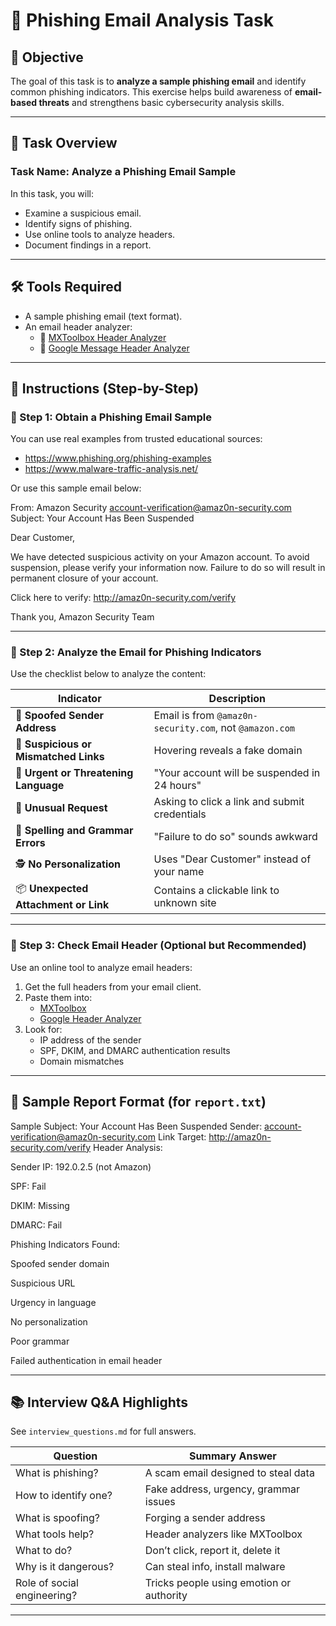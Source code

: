 # 📧 Phishing Email Analysis Task

## 🎯 Objective

The goal of this task is to **analyze a sample phishing email** and identify common phishing indicators. This exercise helps build awareness of **email-based threats** and strengthens basic cybersecurity analysis skills.

---

## 🧪 Task Overview

### Task Name: **Analyze a Phishing Email Sample**

In this task, you will:
- Examine a suspicious email.
- Identify signs of phishing.
- Use online tools to analyze headers.
- Document findings in a report.

---

## 🛠️ Tools Required

- A sample phishing email (text format).
- An email header analyzer:
  - 🔗 [MXToolbox Header Analyzer](https://mxtoolbox.com/EmailHeaders.aspx)
  - 🔗 [Google Message Header Analyzer](https://toolbox.googleapps.com/apps/messageheader/)

---

## 📝 Instructions (Step-by-Step)

### 🔹 Step 1: Obtain a Phishing Email Sample

You can use real examples from trusted educational sources:
- https://www.phishing.org/phishing-examples
- https://www.malware-traffic-analysis.net/

Or use this sample email below:

From: Amazon Security account-verification@amaz0n-security.com
Subject: Your Account Has Been Suspended

Dear Customer,

We have detected suspicious activity on your Amazon account.
To avoid suspension, please verify your information now.
Failure to do so will result in permanent closure of your account.

Click here to verify: http://amaz0n-security.com/verify

Thank you,
Amazon Security Team


---

### 🔹 Step 2: Analyze the Email for Phishing Indicators

Use the checklist below to analyze the content:

| Indicator | Description |
|----------|-------------|
| 📛 **Spoofed Sender Address** | Email is from `@amaz0n-security.com`, not `@amazon.com` |
| 🔗 **Suspicious or Mismatched Links** | Hovering reveals a fake domain |
| 🧨 **Urgent or Threatening Language** | "Your account will be suspended in 24 hours" |
| 🧾 **Unusual Request** | Asking to click a link and submit credentials |
| 🧹 **Spelling and Grammar Errors** | "Failure to do so" sounds awkward |
| 🕵️ **No Personalization** | Uses "Dear Customer" instead of your name |
| 📦 **Unexpected Attachment or Link** | Contains a clickable link to unknown site |

---

### 🔹 Step 3: Check Email Header (Optional but Recommended)

Use an online tool to analyze email headers:
1. Get the full headers from your email client.
2. Paste them into:
   - [MXToolbox](https://mxtoolbox.com/EmailHeaders.aspx)
   - [Google Header Analyzer](https://toolbox.googleapps.com/apps/messageheader/)
3. Look for:
   - IP address of the sender
   - SPF, DKIM, and DMARC authentication results
   - Domain mismatches

---

## 📄 Sample Report Format (for `report.txt`)

Sample Subject: Your Account Has Been Suspended
Sender: account-verification@amaz0n-security.com
Link Target: http://amaz0n-security.com/verify
Header Analysis:

Sender IP: 192.0.2.5 (not Amazon)

SPF: Fail

DKIM: Missing

DMARC: Fail

Phishing Indicators Found:

Spoofed sender domain

Suspicious URL

Urgency in language

No personalization

Poor grammar

Failed authentication in email header

---

## 📚 Interview Q&A Highlights

See `interview_questions.md` for full answers.

| Question | Summary Answer |
|---------|----------------|
| What is phishing? | A scam email designed to steal data |
| How to identify one? | Fake address, urgency, grammar issues |
| What is spoofing? | Forging a sender address |
| What tools help? | Header analyzers like MXToolbox |
| What to do? | Don’t click, report it, delete it |
| Why is it dangerous? | Can steal info, install malware |
| Role of social engineering? | Tricks people using emotion or authority |

---
